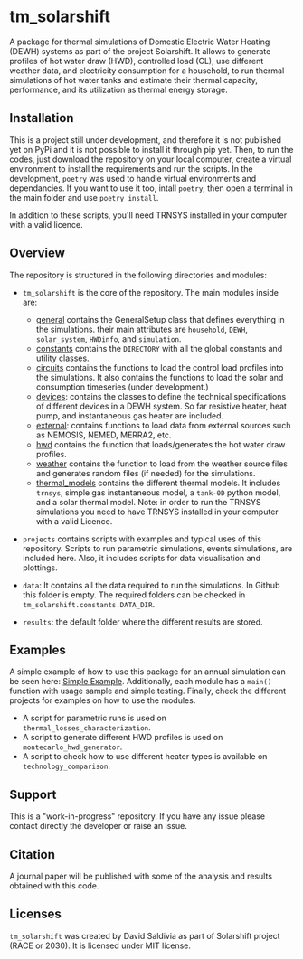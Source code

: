 # tm_solarshift

A package for thermal simulations of Domestic Electric Water Heating (DEWH) systems as part of the project Solarshift. It allows to generate profiles of hot water draw (HWD), controlled load (CL), use different weather data, and electricity consumption for a household, to run thermal simulations of hot water tanks and estimate their thermal capacity, performance, and its utilization as thermal energy storage.

## Installation
This is a project still under development, and therefore it is not published yet on PyPi and it is not possible to install it through pip yet. Then, to run the codes, just download the repository on your local computer, create a virtual environment to install the requirements and run the scripts.
In the development, `poetry` was used to handle virtual environments and dependancies. If you want to use it too, intall `poetry`, then open a terminal in the main folder and use `poetry install`.

In addition to these scripts, you'll need TRNSYS installed in your computer with a valid licence.

## Overview
The repository is structured in the following directories and modules:
- `tm_solarshift` is the core of the repository. The main modules inside are:
    - [general](tm_solarshift/general.py) contains the GeneralSetup class that defines everything in the simulations. their main attributes are `household`, `DEWH`, `solar_system`, `HWDinfo`, and `simulation`.
    - [constants](tm_solarshift/constants.py) contains the `DIRECTORY` with all the global constants and utility classes.
    - [circuits](tm_solarshift/circuits.py) contains the functions to load the control load profiles into the simulations. It also contains the functions to load the solar and consumption timeseries (under development.)
    - [devices](tm_solarshift/devices.py): contains the classes to define the technical specifications of different devices in a DEWH system. So far resistive heater, heat pump, and instantaneous gas heater are included.
    - [external](tm_solarshift/external): contains functions to load data from external sources such as NEMOSIS, NEMED, MERRA2, etc.
    - [hwd](tm_solarshift/hwd.py) contains the function that loads/generates the hot water draw profiles.
    - [weather](tm_solarshift/weather.py) contains the function to load from the weather source files and generates random files (if needed) for the simulations.
    - [thermal_models](tm_solarshift/thermal_models) contains the different thermal models. It includes `trnsys`, simple gas instantaneous model, a `tank-0D` python model, and a solar thermal model. Note: in order to run the TRNSYS simulations you need to have TRNSYS installed in your computer with a valid Licence.

- `projects` contains scripts with examples and typical uses of this repository. Scripts to run parametric simulations, events simulations, are included here. Also, it includes scripts for data visualisation and plottings.
- `data`: It contains all the data required to run the simulations. In Github this folder is empty. The required folders can be checked in `tm_solarshift.constants.DATA_DIR`.
- `results`: the default folder where the different results are stored.

## Examples
A simple example of how to use this package for an annual simulation can be seen here: [Simple Example](projects/simple_example.py).
Additionally, each module has a `main()` function with usage sample and simple testing. Finally, check the different projects for examples on how to use the modules.
- A script for parametric runs is used on `thermal_losses_characterization`.
- A script to generate different HWD profiles is used on `montecarlo_hwd_generator`.
- A script to check how to use different heater types is available on `technology_comparison`.

## Support
This is a "work-in-progress" repository. If you have any issue please contact directly the developer or raise an issue.

## Citation
A journal paper will be published with some of the analysis and results obtained with this code.

## Licenses
`tm_solarshift` was created by David Saldivia as part of Solarshift project (RACE or 2030). It is licensed under MIT license.
